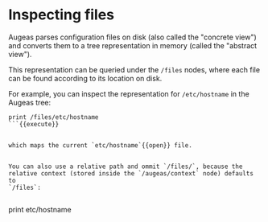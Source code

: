 # Inspecting files


Augeas parses configuration files on disk (also called the "concrete view")
and converts them to a tree representation in memory (called the "abstract
view").

This representation can be queried under the `/files` nodes, where each file
can be found according to its location on disk.

For example, you can inspect the representation for `/etc/hostname` in the
Augeas tree:

```
print /files/etc/hostname
```{{execute}}


which maps the current `etc/hostname`{{open}} file.


You can also use a relative path and ommit `/files/`, because the
relative context (stored inside the `/augeas/context` node) defaults to
`/files`:


```
print etc/hostname
```{{execute}}

